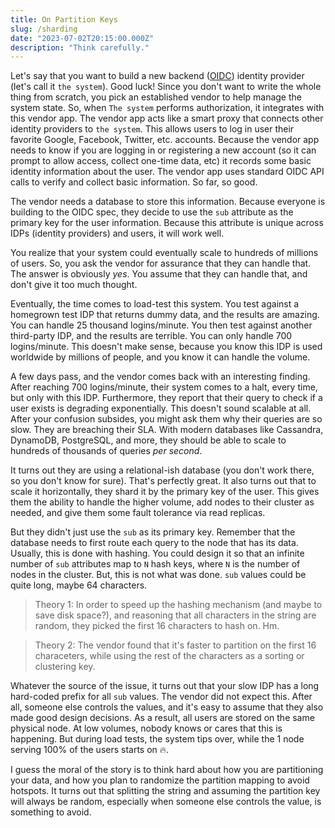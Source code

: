 ```yaml
---
title: On Partition Keys
slug: /sharding
date: "2023-07-02T20:15:00.000Z"
description: "Think carefully."
---
```


Let's say that you want to build a new backend ([OIDC](https://openid.net/developers/how-connect-works/)) identity provider (let's call it `the system`). Good luck! Since you don't want to write the whole thing from scratch, you pick an established vendor to help manage the system state. So, when `The system` performs authorization, it integrates with this vendor app. The vendor app acts like a smart proxy that connects other identity providers to `the system`. This allows users to log in user their favorite Google, Facebook, Twitter, etc. accounts. Because the vendor app needs to know if you are logging in or registering a new account (so it can prompt to allow access, collect one-time data, etc) it records some basic identity information about the user. The vendor app uses standard OIDC API calls to verify and collect basic information. So far, so good.

The vendor needs a database to store this information. Because everyone is building to the OIDC spec, they decide to use the `sub` attribute as the primary key for the user information. Because this attribute is unique across IDPs (identity providers) and users, it will work well.

You realize that your system could eventually scale to hundreds of millions of users. So, you ask the vendor for assurance that they can handle that. The answer is obviously *yes*. You assume that they can handle that, and don't give it too much thought.

Eventually, the time comes to load-test this system. You test against a homegrown test IDP that returns dummy data, and the results are amazing. You can handle 25 thousand logins/minute. You then test against another third-party IDP, and the results are terrible. You can only handle 700 logins/minute. This doesn't make sense, because you know this IDP is used worldwide by millions of people, and you know it can handle the volume.

A few days pass, and the vendor comes back with an interesting finding. After reaching 700 logins/minute, their system comes to a halt, every time, but only with this IDP. Furthermore, they report that their query to check if a user exists is degrading exponentially. This doesn't sound scalable at all. After your confusion subsides, you might ask them why their queries are so slow. They are breaching their SLA. With modern databases like Cassandra, DynamoDB, PostgreSQL, and more, they should be able to scale to hundreds of thousands of queries *per second*.

It turns out they are using a relational-ish database (you don't work there, so you don't know for sure). That's perfectly great. It also turns out that to scale it horizontally, they shard it by the primary key of the user. This gives them the ability to handle the higher volume, add nodes to their cluster as needed, and give them some fault tolerance via read replicas.

But they didn't just use the `sub` as its primary key. Remember that the database needs to first route each query to the node that has its data. Usually, this is done with hashing. You could design it so that an infinite number of `sub` attributes map to `N` hash keys, where `N` is the number of nodes in the cluster. But, this is not what was done. `sub` values could be quite long, maybe 64 characters.

> Theory 1: In order to speed up the hashing mechanism (and maybe to save disk space?), and reasoning that all characters in the string are random, they picked the first 16 characters to hash on. Hm.

> Theory 2: The vendor found that it's faster to partition on the first 16 characeters, while using the rest of the characters as a sorting or clustering key.

Whatever the source of the issue, it turns out that your slow IDP has a long hard-coded prefix for all `sub` values. The vendor did not expect this. After all, someone else controls the values, and it's easy to assume that they also made good design decisions. As a result, all users are stored on the same physical node. At low volumes, nobody knows or cares that this is happening. But during load tests, the system tips over, while the 1 node serving 100% of the users starts on :fire:.

I guess the moral of the story is to think hard about how you are partitioning your data, and how you plan to randomize the partition mapping to avoid hotspots. It turns out that splitting the string and assuming the partition key will always be random, especially when someone else controls the value, is something to avoid.
